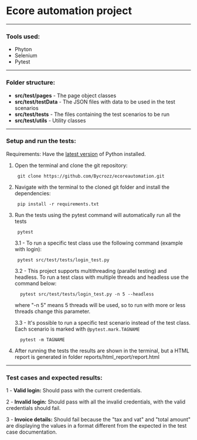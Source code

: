 # Ecore automation project

---
### Tools used:

- Phyton
- Selenium
- Pytest
---
### Folder structure:

- **src/test/pages** - The page object classes
- **src/test/testData** - The JSON files with data to be used in the test scenarios
- **src/test/tests** - The files containing the test scenarios to be run
- **src/test/utils** - Utility classes
---
### Setup and run the tests: 
Requirements: Have the [latest version](https://www.python.org/downloads/) of Python installed. 

1. Open the terminal and clone the git repository:

        git clone https://github.com/Bycrozz/ecoreautomation.git
2. Navigate with the terminal to the cloned git folder and install the dependencies:

        pip install -r requirements.txt
3. Run the tests using the pytest command will automatically run all the tests

        pytest

    3.1 - To run a specific test class use the following command (example with login):

        pytest src/test/tests/login_test.py

    3.2 - This project supports multithreading (parallel testing) and headless. To run a test class with multiple threads and headless use the command below:

         pytest src/test/tests/login_test.py -n 5 --headless
   where "-n 5" means 5 threads will be used, so to run with more or less threads change this parameter.
                     
   3.3 - It's possible to run a specific test scenario instead of the test class. Each scenario is marked with `@pytest.mark.TAGNAME`

         pytest -m TAGNAME
4. After running the tests the results are shown in the terminal, but a HTML report is generated in folder reports/html_report/report.html
---
###  Test cases and expected results:

1 - **Valid login:** Should pass with the current credentials.

2 - **Invalid login:** Should pass with all the invalid credentials, with the valid credentials should fail.

3 - **Invoice details:** Should fail because the "tax and vat" and "total amount" are displaying the values in a format different from the expected in the test case documentation.